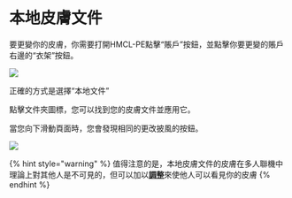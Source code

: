 # 本地皮膚文件

要更變你的皮膚，你需要打開HMCL-PE點擊“賬戶”按鈕，並點擊你要更變的賬戶右邊的“衣架”按鈕。

![](../../.gitbook/assets/Screenshot\_2022-08-14-21-58-15-46\_d17cc25ab2657fb.jpg)

正確的方式是選擇“本地文件”

點擊文件夾圖標，您可以找到您的皮膚文件並應用它。

當您向下滑動頁面時，您會發現相同的更改披風的按鈕。

![](../../.gitbook/assets/qq\_pic\_merged\_1660485618313.jpg)

{% hint style="warning" %}
值得注意的是，本地皮膚文件的皮膚在多人聯機中理論上對其他人是不可見的，但可以加以[**調整**](multiplayer-game-display.md)來使他人可以看見你的皮膚
{% endhint %}
